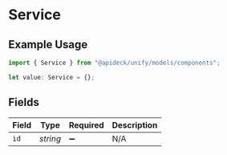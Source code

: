 # Service

## Example Usage

```typescript
import { Service } from "@apideck/unify/models/components";

let value: Service = {};
```

## Fields

| Field              | Type               | Required           | Description        |
| ------------------ | ------------------ | ------------------ | ------------------ |
| `id`               | *string*           | :heavy_minus_sign: | N/A                |